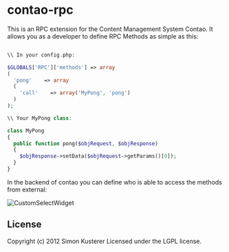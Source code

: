# contao-rpc

This is an RPC extension for the Content Management System Contao. It allows you as a developer
to define RPC Methods as simple as this:

```php

\\ In your config.php:

$GLOBALS['RPC']['methods'] => array
(
  'pong'    => array
  (
    'call'    => array('MyPong', 'pong')
  )
);

\\ Your MyPong class:

class MyPong
{
  public function pong($objRequest, $objResponse)
  {
    $objResponse->setData($objRequest->getParams()[0]);
  }
}
```

In the backend of contao you can define who is able to access the methods from external:

![CustomSelectWidget](https://raw.github.com/xat/contao-rpc/master/contao-rpc.png)

## License
Copyright (c) 2012 Simon Kusterer
Licensed under the LGPL license.